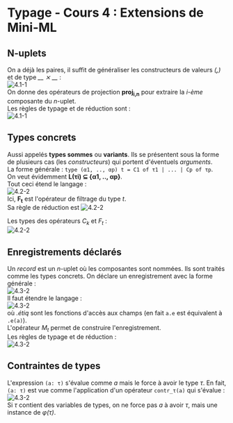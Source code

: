 # Typage - Cours 4 : Extensions de Mini-ML

## N-uplets

On a déjà les paires, il suffit de généraliser les constructeurs
de valeurs *(__,__)* et de type *__ ⨯ __* :  
![4.1-1](4_1.png)  
On donne des opérateurs de projection **proj<sub>i,n</sub>** pour extraire la
*i-ème* composante du *n*-uplet.  
Les règles de typage et de réduction sont :  
![4.1-1](4_2.png)  

## Types concrets

Aussi appelés **types sommes** ou **variants**. Ils se présentent sous la forme
de plusieurs cas (les *constructeurs*) qui portent d'éventuels *arguments*.  
La forme générale : ```type (α1, .., αp) t = C1 of τ1 | ... | Cp of τp```.  
On veut évidemment **L(τi) ⊆ {α1, .., αp}**.  
Tout ceci étend le langage :  
![4.2-2](4_3.png)  
Ici, **F<sub>t</sub>** est l'opérateur de filtrage du type *t*.  
Sa règle de réduction est ![4.2-2](4_4.png)

Les types des opérateurs *C<sub>k</sub>* et *F<sub>t</sub>* :  
![4.2-2](4_5.png)  

## Enregistrements déclarés

Un *record* est un *n*-uplet où les composantes sont nommées. Ils sont traités
comme les types concrets. On déclare un enregistrement avec la forme générale :  
![4.3-2](4_6.png)  
Il faut étendre le langage :  
![4.3-2](4_7.png)  
où *.étiq* sont les fonctions d'accès aux champs (en fait ```a.e``` est
équivalent à ```.e(a)```).  
L'opérateur *M<sub>t</sub>* permet de construire l'enregistrement.  
Les règles de typage et de réduction :  
![4.3-2](4_8.png)  

## Contraintes de types

L'expression ```(a: τ)``` s'évalue comme *a* mais le force à avoir le type
*τ*.  En fait, ```(a: τ)``` est vue comme l'application d'un opérateur
```contr_τ(a)``` qui s'évalue :  
![4.3-2](4_9.png)  
Si *τ* contient des variables de types, on ne force pas *a* à avoir *τ*, mais
une instance de *φ(τ)*.  
